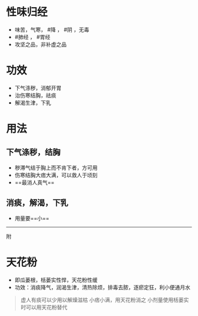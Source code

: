 # 性味归经
- 味苦，气寒， #降 ， #阴 ，无毒
-  #肺经 ， #胃经 
-  攻坚之品，非补虚之品
# 功效
- 下气涤秽，消郁开胃
- 治伤寒结胸，祛痰
- 解渴生津，下乳
# 用法
## 下气涤秽，结胸
- 秽滞气结于胸上而不肯下者，方可用
- 伤寒结胸大痞大满，可以救人于顷刻
- ==最消人真气==
## 消痰，解渴，下乳
- 用量要==小==
---
附
# 天花粉
- 即瓜蒌根，栝蒌实性悍，天花粉性缓
- 功效：消痰降气，润渴生津，清热除烦，排毒去脓，逐瘀定狂，利小便通月水
>虚人有痰可以少用以解燥滋枯
>小痞小满，用天花粉消之
>小剂量使用栝蒌实时可以用天花粉替代